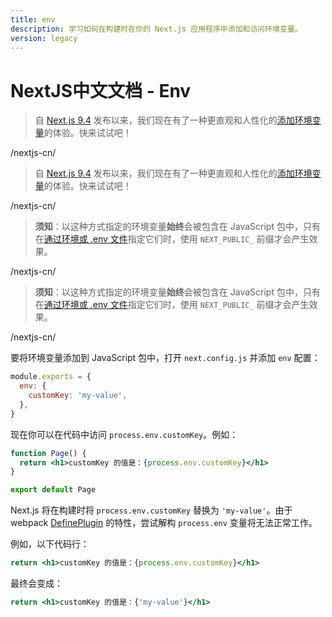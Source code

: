 ```yaml
---
title: env
description: 学习如何在构建时在你的 Next.js 应用程序中添加和访问环境变量。
version: legacy
---
```


# NextJS中文文档 - Env

<AppOnly>

> 自 [Next.js 9.4](https://nextjs.org/blog/next-4) 发布以来，我们现在有了一种更直观和人性化的[添加环境变量]()的体验。快来试试吧！

</AppOnly>/nextjs-cn/

<PagesOnly>

> 自 [Next.js 9.4](https://nextjs.org/blog/next-4) 发布以来，我们现在有了一种更直观和人性化的[添加环境变量]()的体验。快来试试吧！

</PagesOnly>/nextjs-cn/

<AppOnly>

> **须知**：以这种方式指定的环境变量**始终**会被包含在 JavaScript 包中，只有在[通过环境或 .env 文件]()指定它们时，使用 `NEXT_PUBLIC_` 前缀才会产生效果。

</AppOnly>/nextjs-cn/

<PagesOnly>

> **须知**：以这种方式指定的环境变量**始终**会被包含在 JavaScript 包中，只有在[通过环境或 .env 文件]()指定它们时，使用 `NEXT_PUBLIC_` 前缀才会产生效果。

</PagesOnly>/nextjs-cn/

要将环境变量添加到 JavaScript 包中，打开 `next.config.js` 并添加 `env` 配置：

```js
module.exports = {
  env: {
    customKey: 'my-value',
  },
}
```

现在你可以在代码中访问 `process.env.customKey`。例如：

```jsx
function Page() {
  return <h1>customKey 的值是：{process.env.customKey}</h1>
}

export default Page
```

Next.js 将在构建时将 `process.env.customKey` 替换为 `'my-value'`。由于 webpack [DefinePlugin](https://webpack.js.org/plugins/define-plugin/) 的特性，尝试解构 `process.env` 变量将无法正常工作。

例如，以下代码行：

```jsx
return <h1>customKey 的值是：{process.env.customKey}</h1>
```

最终会变成：

```jsx
return <h1>customKey 的值是：{'my-value'}</h1>
```
